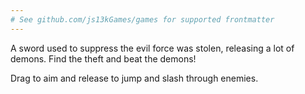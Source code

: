 ```yaml
---
# See github.com/js13kGames/games for supported frontmatter
---
```

A sword used to suppress the evil force was stolen, releasing a lot of demons. Find the theft and beat the demons!

Drag to aim and release to jump and slash through enemies.